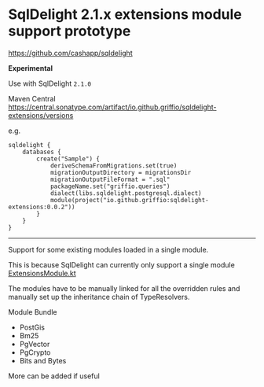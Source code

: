 # SqlDelight 2.1.x extensions module support prototype 

https://github.com/cashapp/sqldelight

**Experimental**

Use with SqlDelight `2.1.0`

Maven Central https://central.sonatype.com/artifact/io.github.griffio/sqldelight-extensions/versions

e.g.

```
sqldelight {
    databases {
        create("Sample") {
            deriveSchemaFromMigrations.set(true)
            migrationOutputDirectory = migrationsDir
            migrationOutputFileFormat = ".sql"
            packageName.set("griffio.queries")
            dialect(libs.sqldelight.postgresql.dialect)
            module(project("io.github.griffio:sqldelight-extensions:0.0.2"))
        }
    }
}
```

---

Support for some existing modules loaded in a single module. 

This is because SqlDelight can currently only support a single module 
[ExtensionsModule.kt](https://github.com/griffio/sqldelight-extensions-module-app/blob/master/extensions-module/src/main/kotlin/griffio/ExtensionsModule.kt)

The modules have to be manually linked for all the overridden rules and
manually set up the inheritance chain of TypeResolvers.

Module Bundle

* PostGis
* Bm25
* PgVector
* PgCrypto
* Bits and Bytes

More can be added if useful
